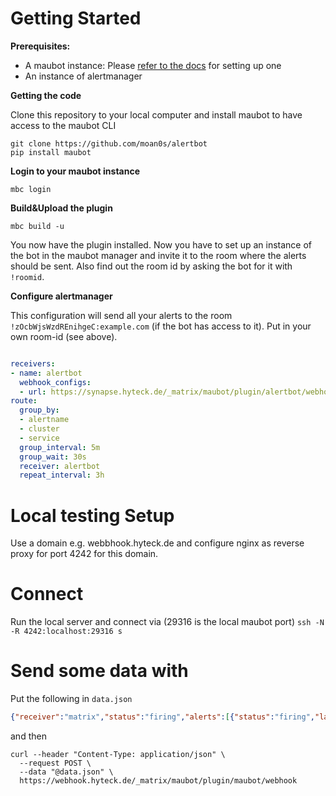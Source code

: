 # Getting Started

**Prerequisites:**
* A maubot instance: Please [refer to the docs](https://docs.mau.fi/maubot/usage/setup/index.html) for setting up one
* An instance of alertmanager

**Getting the code**

Clone this repository to your local computer and install maubot to have access to the maubot CLI
```shell
git clone https://github.com/moan0s/alertbot
pip install maubot
```

**Login to your maubot instance**

```shell
mbc login
```

**Build&Upload the plugin**

```shell
mbc build -u
```

You now have the plugin installed. Now you have to set up an instance of the bot in the maubot manager and invite it to
the room where the alerts should be sent. Also find out the room id by asking the bot for it with `!roomid`.



**Configure alertmanager**

This configuration will send all your alerts to the room `!zOcbWjsWzdREnihgeC:example.com` (if the bot has access to it).
Put in your own room-id (see above).
```yaml

receivers:
- name: alertbot
  webhook_configs:
  - url: https://synapse.hyteck.de/_matrix/maubot/plugin/alertbot/webhook/!zOcbWjsWzdREnihgeC:example.com
route:
  group_by:
  - alertname
  - cluster
  - service
  group_interval: 5m
  group_wait: 30s
  receiver: alertbot
  repeat_interval: 3h

```

# Local testing Setup

Use a domain e.g. webbhook.hyteck.de and configure nginx as 
reverse proxy for port 4242 for this domain.

# Connect

Run the local server and connect via (29316 is the local maubot port)
`ssh -N -R 4242:localhost:29316 s`

# Send some data with

Put the following in `data.json`
```json
{"receiver":"matrix","status":"firing","alerts":[{"status":"firing","labels":{"alertname":"InstanceDown","environment":"h2916641.stratoserver.net","instance":"localhost:9100","job":"node_exporter","severity":"critical"},"annotations":{"description":"localhost:9100 of job node_exporter has been down for more than 5 minutes.","summary":"Instance localhost:9100 down"},"startsAt":"2022-06-23T11:53:14.318Z","endsAt":"0001-01-01T00:00:00Z","generatorURL":"http://h2916641.stratoserver.net:9090/graph?g0.expr=up+%3D%3D+0\u0026g0.tab=1","fingerprint":"9cd7837114d58797"}],"groupLabels":{"alertname":"InstanceDown"},"commonLabels":{"alertname":"InstanceDown","environment":"h2916641.stratoserver.net","instance":"localhost:9100","job":"node_exporter","severity":"critical"},"commonAnnotations":{"description":"localhost:9100 of job node_exporter has been down for more than 5 minutes.","summary":"Instance localhost:9100 down"},"externalURL":"https://alert.hyteck.de","version":"4","groupKey":"{}:{alertname=\"InstanceDown\"}","truncatedAlerts":0}
```
and then 
```shell
curl --header "Content-Type: application/json" \
  --request POST \
  --data "@data.json" \
  https://webhook.hyteck.de/_matrix/maubot/plugin/maubot/webhook
```
